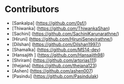  # Contributors

- [Sankalpa] (https://github.com/0sf/)
- [Thiwanka] (https://github.com/ThiwankaShan)
- [Sachini] (https://github.com/SachiniKarunarathne/)
- [Hiruni] (https://github.com/HiruniSenevirathne/)
- [Dilshan] (https://github.com/Dilshan1997/)
- [Shamalka] (https://github.com/MS14-dev)
- [Hansajith ] (https://github.com/Hansajith98)
- [Shriram] (https://github.com/artorias111)
- [thejana] (https://github.com/thejana123)
- [Ashen] (https://github.com/ashen007)
- [Pasindu] (https://github.com/Pasindulak)

